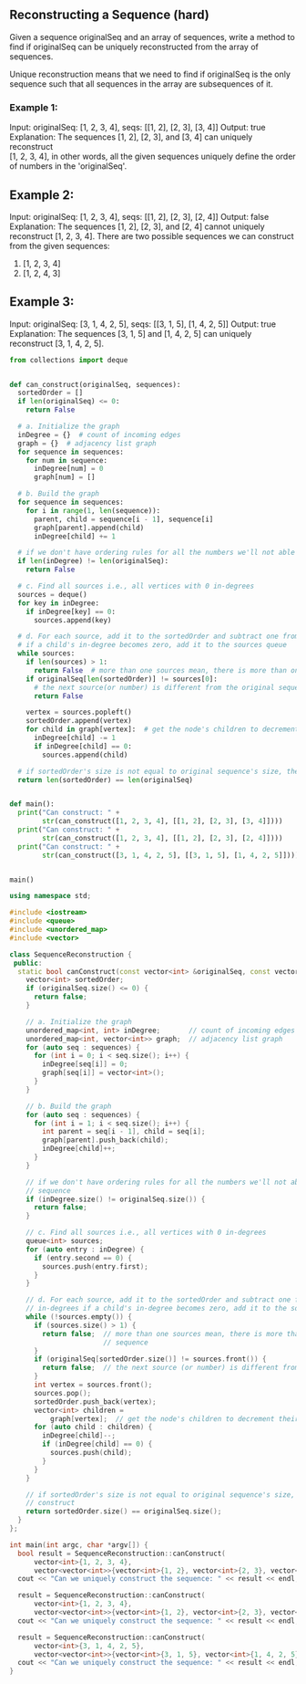 ## Reconstructing a Sequence (hard) #
Given a sequence originalSeq and an array of sequences, write a method to find if originalSeq can be uniquely reconstructed from the array of sequences.

Unique reconstruction means that we need to find if originalSeq is the only sequence such that all sequences in the array are subsequences of it.

### Example 1:

Input: originalSeq: [1, 2, 3, 4], seqs: [[1, 2], [2, 3], [3, 4]]
Output: true
Explanation: The sequences [1, 2], [2, 3], and [3, 4] can uniquely reconstruct   
[1, 2, 3, 4], in other words, all the given sequences uniquely define the order of numbers 
in the 'originalSeq'. 

## Example 2:

Input: originalSeq: [1, 2, 3, 4], seqs: [[1, 2], [2, 3], [2, 4]]
Output: false
Explanation: The sequences [1, 2], [2, 3], and [2, 4] cannot uniquely reconstruct 
[1, 2, 3, 4]. There are two possible sequences we can construct from the given sequences:
1) [1, 2, 3, 4]
2) [1, 2, 4, 3]

## Example 3:

Input: originalSeq: [3, 1, 4, 2, 5], seqs: [[3, 1, 5], [1, 4, 2, 5]]
Output: true
Explanation: The sequences [3, 1, 5] and [1, 4, 2, 5] can uniquely reconstruct 
[3, 1, 4, 2, 5].


```python
from collections import deque


def can_construct(originalSeq, sequences):
  sortedOrder = []
  if len(originalSeq) <= 0:
    return False

  # a. Initialize the graph
  inDegree = {}  # count of incoming edges
  graph = {}  # adjacency list graph
  for sequence in sequences:
    for num in sequence:
      inDegree[num] = 0
      graph[num] = []

  # b. Build the graph
  for sequence in sequences:
    for i in range(1, len(sequence)):
      parent, child = sequence[i - 1], sequence[i]
      graph[parent].append(child)
      inDegree[child] += 1

  # if we don't have ordering rules for all the numbers we'll not able to uniquely construct the sequence
  if len(inDegree) != len(originalSeq):
    return False

  # c. Find all sources i.e., all vertices with 0 in-degrees
  sources = deque()
  for key in inDegree:
    if inDegree[key] == 0:
      sources.append(key)

  # d. For each source, add it to the sortedOrder and subtract one from all of its children's in-degrees
  # if a child's in-degree becomes zero, add it to the sources queue
  while sources:
    if len(sources) > 1:
      return False  # more than one sources mean, there is more than one way to reconstruct the sequence
    if originalSeq[len(sortedOrder)] != sources[0]:
      # the next source(or number) is different from the original sequence
      return False

    vertex = sources.popleft()
    sortedOrder.append(vertex)
    for child in graph[vertex]:  # get the node's children to decrement their in-degrees
      inDegree[child] -= 1
      if inDegree[child] == 0:
        sources.append(child)

  # if sortedOrder's size is not equal to original sequence's size, there is no unique way to construct
  return len(sortedOrder) == len(originalSeq)


def main():
  print("Can construct: " +
        str(can_construct([1, 2, 3, 4], [[1, 2], [2, 3], [3, 4]])))
  print("Can construct: " +
        str(can_construct([1, 2, 3, 4], [[1, 2], [2, 3], [2, 4]])))
  print("Can construct: " +
        str(can_construct([3, 1, 4, 2, 5], [[3, 1, 5], [1, 4, 2, 5]])))


main()
```

```cpp
using namespace std;

#include <iostream>
#include <queue>
#include <unordered_map>
#include <vector>

class SequenceReconstruction {
 public:
  static bool canConstruct(const vector<int> &originalSeq, const vector<vector<int>> &sequences) {
    vector<int> sortedOrder;
    if (originalSeq.size() <= 0) {
      return false;
    }

    // a. Initialize the graph
    unordered_map<int, int> inDegree;       // count of incoming edges for every vertex
    unordered_map<int, vector<int>> graph;  // adjacency list graph
    for (auto seq : sequences) {
      for (int i = 0; i < seq.size(); i++) {
        inDegree[seq[i]] = 0;
        graph[seq[i]] = vector<int>();
      }
    }

    // b. Build the graph
    for (auto seq : sequences) {
      for (int i = 1; i < seq.size(); i++) {
        int parent = seq[i - 1], child = seq[i];
        graph[parent].push_back(child);
        inDegree[child]++;
      }
    }

    // if we don't have ordering rules for all the numbers we'll not able to uniquely construct the
    // sequence
    if (inDegree.size() != originalSeq.size()) {
      return false;
    }

    // c. Find all sources i.e., all vertices with 0 in-degrees
    queue<int> sources;
    for (auto entry : inDegree) {
      if (entry.second == 0) {
        sources.push(entry.first);
      }
    }

    // d. For each source, add it to the sortedOrder and subtract one from all of its children's
    // in-degrees if a child's in-degree becomes zero, add it to the sources queue
    while (!sources.empty()) {
      if (sources.size() > 1) {
        return false;  // more than one sources mean, there is more than one way to reconstruct the
                       // sequence
      }
      if (originalSeq[sortedOrder.size()] != sources.front()) {
        return false;  // the next source (or number) is different from the original sequence
      }
      int vertex = sources.front();
      sources.pop();
      sortedOrder.push_back(vertex);
      vector<int> children =
          graph[vertex];  // get the node's children to decrement their in-degrees
      for (auto child : children) {
        inDegree[child]--;
        if (inDegree[child] == 0) {
          sources.push(child);
        }
      }
    }

    // if sortedOrder's size is not equal to original sequence's size, there is no unique way to
    // construct
    return sortedOrder.size() == originalSeq.size();
  }
};

int main(int argc, char *argv[]) {
  bool result = SequenceReconstruction::canConstruct(
      vector<int>{1, 2, 3, 4},
      vector<vector<int>>{vector<int>{1, 2}, vector<int>{2, 3}, vector<int>{3, 4}});
  cout << "Can we uniquely construct the sequence: " << result << endl;

  result = SequenceReconstruction::canConstruct(
      vector<int>{1, 2, 3, 4},
      vector<vector<int>>{vector<int>{1, 2}, vector<int>{2, 3}, vector<int>{2, 4}});
  cout << "Can we uniquely construct the sequence: " << result << endl;

  result = SequenceReconstruction::canConstruct(
      vector<int>{3, 1, 4, 2, 5},
      vector<vector<int>>{vector<int>{3, 1, 5}, vector<int>{1, 4, 2, 5}});
  cout << "Can we uniquely construct the sequence: " << result << endl;
}
```
